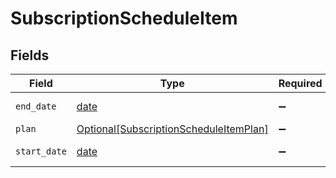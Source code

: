 # SubscriptionScheduleItem


## Fields

| Field                                                                                         | Type                                                                                          | Required                                                                                      | Description                                                                                   | Example                                                                                       |
| --------------------------------------------------------------------------------------------- | --------------------------------------------------------------------------------------------- | --------------------------------------------------------------------------------------------- | --------------------------------------------------------------------------------------------- | --------------------------------------------------------------------------------------------- |
| `end_date`                                                                                    | [date](https://docs.python.org/3/library/datetime.html#date-objects)                          | :heavy_minus_sign:                                                                            | N/A                                                                                           | 2022-06-12T07:00:00+00:00                                                                     |
| `plan`                                                                                        | [Optional[SubscriptionScheduleItemPlan]](../../models/shared/subscriptionscheduleitemplan.md) | :heavy_minus_sign:                                                                            | N/A                                                                                           |                                                                                               |
| `start_date`                                                                                  | [date](https://docs.python.org/3/library/datetime.html#date-objects)                          | :heavy_minus_sign:                                                                            | N/A                                                                                           | 2022-05-12T07:00:00+00:00                                                                     |